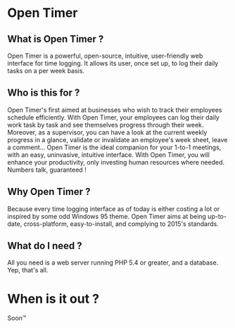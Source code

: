 # Open Timer
## What is Open Timer ?
Open Timer is a powerful, open-source, intuitive, user-friendly web interface for time logging. It allows its user, once set up, to log their daily tasks on a per week basis.

## Who is this for ?
Open Timer's first aimed at businesses who wish to track their employees schedule efficiently. With Open Timer, your employees can log their daily work task by task and see themselves progress through their week.
Moreover, as a supervisor, you can have a look at the current weekly progress in a glance, validate or invalidate an employee's week sheet, leave a comment...
Open Timer is the ideal companion for your 1-to-1 meetings, with an easy, uninvasive, intuitive interface.
With Open Timer, you will enhance your productivity, only investing human resources where needed. Numbers talk, guaranteed ! 

## Why Open Timer ?
Because every time logging interface as of today is either costing a lot or inspired by some odd Windows 95 theme. Open Timer aims at being up-to-date, cross-platform, easy-to-install, and complying to 2015's standards.

## What do I need ?
All you need is a web server running PHP 5.4 or greater, and a database. Yep, that's all.

# When is it out ? 
Soon™
